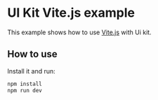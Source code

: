 # UI Kit Vite.js example

This example shows how to use [Vite.js](https://github.com/vitejs/vite) with Ui kit.

## How to use

Install it and run:

```sh
npm install
npm run dev
```
